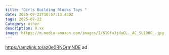 ```yaml
---
title: "Girls Building Blocks Toys "
date: 2025-07-22T10:57:13.439Z
tags: 2025-07-22
Category: other
description: 9.xx
image: https://m.media-amazon.com/images/I/61Gfa3jdaCL._AC_SL1000_.jpg
---
```

https://amzlink.to/az0e0RNOrmNDE ad